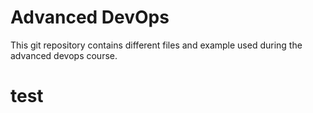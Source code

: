 # Advanced DevOps 
This git repository contains different files and example used during the advanced devops course. 

# test
